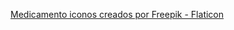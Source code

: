 [//]: # (TODO: En SettingsFragment opcion de borrar todos los datos)

[//]: # (TODO: MedInfoFragment mas bien es EditMedFragment. Copiar sistema de fab/toolbar de AddActiveMedFragment)

[//]: # (TODO: Gestionar retoceso de fragmentos)

[//]: # (TODO: Restore OpenHelperFactory en  RoomModule)

[//]: # (TODO: Programar notificaciones en MainViewModel)

[//]: # (TODO: Hardcoded strings, buscar por 'TODO: Hardcode string')
[//]: # (TODO: strings.xml)

[//]: # (TODO: Repasar warnings en layouts)
[//]: # (TODO: A los botones que pidan un tamaño de 48dp x 48dp aplicar un padding de 6dp por cada lado)
[//]: # (TODO: contentDescription en las imagenes. Buscar por 'android:contentDescription="TODO"')

<a href="https://www.flaticon.es/iconos-gratis/medicamento" title="medicamento iconos">Medicamento iconos creados por Freepik - Flaticon</a>
